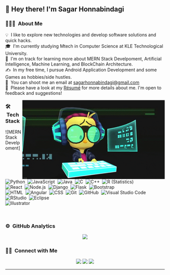 <h2>👋 Hey there! I'm Sagar Honnabindagi</h2>


### 👨🏻‍💻 &nbsp;About Me

💡  &nbsp;I like to explore new technologies and develop software solutions and quick hacks.\
🎓 &nbsp;I'm currently studying Mtech in Computer Science at KLE Technological University.\
🌱 &nbsp;I'm on track for learning more about MERN Stack Develpoment, Artificial Intelligence, Machine Learning, and BlockChain Architecture.\
✍️ &nbsp;In my free time, I pursue Android Application Development and some Games as hobbies/side hustles.\
💬 &nbsp;You can shoot me an email at sagarhonnabindagi@gmail.com\
📄 &nbsp;Please have a look at my [Résumé](https://github.com/Sagarfh/MyResume/blob/main/Sagar_Honnabindagi_KLE%20Tech%20University.pdf) for more details about me. I'm open to feedback and suggestions!

<img alt="Coding" src="https://github.com/Sagarfh/MyResume/blob/main/code.gif" align="right" width="450px" height="250px"/>


### 🛠 &nbsp;Tech Stack

![MERN Stack Develpoment]&nbsp;
![Python](https://img.shields.io/badge/-Python-05122A?style=flat&logo=python)&nbsp;
![JavaScript](https://img.shields.io/badge/-JavaScript-05122A?style=flat&logo=javascript)&nbsp;
![Java](https://img.shields.io/badge/-Java-05122A?style=flat&logo=Java&logoColor=FFA518)&nbsp;
![C](https://img.shields.io/badge/-C-05122A?style=flat&logo=C&logoColor=A8B9CC)&nbsp;
![C++](https://img.shields.io/badge/-C++-05122A?style=flat&logo=C%2B%2B&logoColor=00599C)&nbsp;
![R (Statistics)](https://img.shields.io/badge/-R-05122A?style=flat&logo=R&logoColor=276DC3)\
![React](https://img.shields.io/badge/-React-05122A?style=flat&logo=react)&nbsp;
![Node.js](https://img.shields.io/badge/-Node.js-05122A?style=flat&logo=node.js)&nbsp;
![Django](https://img.shields.io/badge/-Django-05122A?style=flat&logo=django&logoColor=092E20)&nbsp;
![Flask](https://img.shields.io/badge/-Flask-05122A?style=flat&logo=flask)&nbsp;
![Bootstrap](https://img.shields.io/badge/-Bootstrap-05122A?style=flat&logo=bootstrap&logoColor=563D7C)\
![HTML](https://img.shields.io/badge/-HTML-05122A?style=flat&logo=HTML5)&nbsp;
![Angular](https://img.shields.io/badge/-AngularJS-darkblue)&nbsp;
![CSS](https://img.shields.io/badge/-CSS-05122A?style=flat&logo=CSS3&logoColor=1572B6)&nbsp;
![Git](https://img.shields.io/badge/-Git-05122A?style=flat&logo=git)&nbsp;
![GitHub](https://img.shields.io/badge/-GitHub-05122A?style=flat&logo=github)&nbsp;
![Visual Studio Code](https://img.shields.io/badge/-Visual%20Studio%20Code-05122A?style=flat&logo=visual-studio-code&logoColor=007ACC)&nbsp;
![RStudio](https://img.shields.io/badge/-RStudio-05122A?style=flat&logo=rstudio)&nbsp;
![Eclipse](https://img.shields.io/badge/-Eclipse-05122A?style=flat&logo=eclipse-ide&logoColor=2C2255)\
![Illustrator](https://img.shields.io/badge/-Illustrator-05122A?style=flat&logo=adobe-illustrator)&nbsp;




&nbsp;&nbsp;&nbsp;
### ⚙️ &nbsp;GitHub Analytics

<p align="center">
<a href="https://github.com/Sagarfh">
  <img height="180em" src="https://github-readme-stats-eight-theta.vercel.app/api?username=Sagarfh&show_icons=true&theme=algolia&include_all_commits=true&count_private=true"/>
</a>
</p>

### 🤝🏻 &nbsp;Connect with Me

<p align="center">
<a href="https://www.linkedin.com/in/sagarhonnabindagi/"><img src="https://img.shields.io/badge/-Sagar%20Honnabindagi-0077B5?style=flat&logo=Linkedin&logoColor=white"/></a>
<a href="mailto:sagarhonnabindagi@gmail.com"><img src="https://img.shields.io/badge/-sagarhonnabindagi@gmail.com-D14836?style=flat&logo=Gmail&logoColor=white"/></a>
<a href="https://www.facebook.com/sagar.honnabindagi.9/"><img src="https://img.shields.io/badge/-@SagarHonnabindagi-1877F2?style=flat&logo=Facebook&logoColor=white"/></a>
</p>

-----
